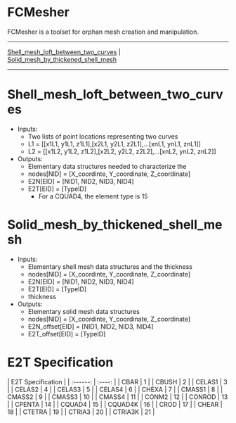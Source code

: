 FCMesher
========

FCMesher is a toolset for orphan mesh creation and manipulation.

---

[Shell_mesh_loft_between_two_curves](#shell_mesh_loft_between_two_curve) |
[Solid_mesh_by_thickened_shell_mesh](#solid_mesh_by_thickened_shell_mesh)

---

# Shell_mesh_loft_between_two_curves

* Inputs:
    - Two lists of point locations representing two curves
    - L1 = [[x1L1, y1L1, z1L1],[x2L1, y2L1, z2L1],...[xnL1, ynL1, znL1]]
    - L2 = [[x1L2, y1L2, z1L2],[x2L2, y2L2, z2L2],...[xnL2, ynL2, znL2]]
* Outputs:
    - Elementary data structures needed to characterize the 
    - nodes[NID] = [X_coordinte, Y_coordinate, Z_coordinate]
    - E2N[EID] = [NID1, NID2, NID3, NID4]
    - E2T[EID] = [TypeID] 
        - For a CQUAD4, the element type is 15

# Solid_mesh_by_thickened_shell_mesh

* Inputs:
    - Elementary shell mesh data structures and the thickness
    - nodes[NID] = [X_coordinte, Y_coordinate, Z_coordinate]
    - E2N[EID] = [NID1, NID2, NID3, NID4]
    - E2T[EID] = [TypeID] 
    - thickness
* Outputs:
    - Elementary solid mesh data structures
    - nodes[NID] = [X_coordinte, Y_coordinate, Z_coordinate]
    - E2N_offset[EID] = [NID1, NID2, NID3, NID4]
    - E2T_offset[EID] = [TypeID] 
# E2T Specification


  | E2T Specification |
  | :------: | :----: |
  |  CBAR    |   1    |
  |  CBUSH   |   2    |
  |  CELAS1  |   3    |
  |  CELAS2  |   4    |
  |  CELAS3  |   5    |
  |  CELAS4  |   6    |
  |  CHEXA   |   7    |
  |  CMASS1  |   8    |
  |  CMASS2  |   9    |
  |  CMASS3  |   10   |
  |  CMASS4  |   11   |
  |  CONM2   |   12   |
  |  CONROD  |   13   |
  |  CPENTA  |   14   |
  |  CQUAD4  |   15   |
  |  CQUAD4K |   16   |
  |  CROD    |   17   |
  |  CHEAR   |   18   |
  |  CTETRA  |   19   |
  |  CTRIA3  |   20   |
  |  CTRIA3K |   21   |
